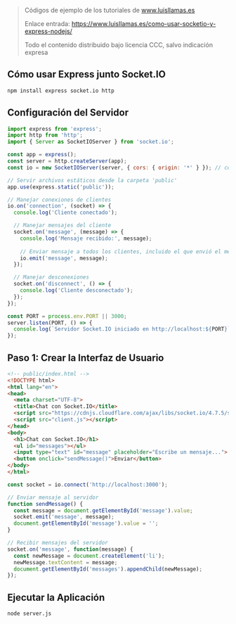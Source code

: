 > Códigos de ejemplo de los tutoriales de www.luisllamas.es
>
> Enlace entrada: https://www.luisllamas.es/como-usar-socketio-y-express-nodejs/
>
> Todo el contenido distribuido bajo licencia CCC, salvo indicación expresa

## Cómo usar Express junto Socket.IO
```bash
npm install express socket.io http
```


## Configuración del Servidor
```javascript
import express from 'express';
import http from 'http';
import { Server as SocketIOServer } from 'socket.io';

const app = express();
const server = http.createServer(app);
const io = new SocketIOServer(server, { cors: { origin: '*' } }); // cors solo para test en el ejemplo!

// Servir archivos estáticos desde la carpeta 'public'
app.use(express.static('public'));

// Manejar conexiones de clientes
io.on('connection', (socket) => {
  console.log('Cliente conectado');

  // Manejar mensajes del cliente
  socket.on('message', (message) => {
    console.log('Mensaje recibido:', message);
    
    // Enviar mensaje a todos los clientes, incluido el que envió el mensaje
    io.emit('message', message);
  });

  // Manejar desconexiones
  socket.on('disconnect', () => {
    console.log('Cliente desconectado');
  });
});

const PORT = process.env.PORT || 3000;
server.listen(PORT, () => {
  console.log(`Servidor Socket.IO iniciado en http://localhost:${PORT}`);
});
```


## Paso 1: Crear la Interfaz de Usuario
```html
<!-- public/index.html -->
<!DOCTYPE html>
<html lang="en">
<head>
  <meta charset="UTF-8">
  <title>Chat con Socket.IO</title>
  <script src="https://cdnjs.cloudflare.com/ajax/libs/socket.io/4.7.5/socket.io.js" integrity="sha512-luMnTJZ7oEchNDZAtQhgjomP1eZefnl82ruTH/3Oj/Yu5qYtwL7+dVRccACS/Snp1lFXq188XFipHKYE75IaQQ==" crossorigin="anonymous" referrerpolicy="no-referrer"></script>
  <script src="client.js"></script>
</head>
<body>
  <h1>Chat con Socket.IO</h1>
  <ul id="messages"></ul>
  <input type="text" id="message" placeholder="Escribe un mensaje...">
  <button onclick="sendMessage()">Enviar</button>
</body>
</html>
```

```javascript
const socket = io.connect('http://localhost:3000');

// Enviar mensaje al servidor
function sendMessage() {
  const message = document.getElementById('message').value;
  socket.emit('message', message);
  document.getElementById('message').value = '';
}

// Recibir mensajes del servidor
socket.on('message', function(message) {
  const newMessage = document.createElement('li');
  newMessage.textContent = message;
  document.getElementById('messages').appendChild(newMessage);
});
```


## Ejecutar la Aplicación
```bash
node server.js
```


